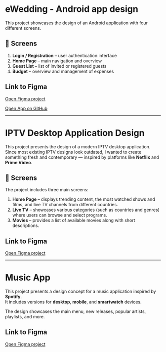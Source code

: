 # eWedding - Android app design

This project showcases the design of an Android application with four different screens.

## 📱 Screens
1. **Login / Registration** – user authentication interface  
2. **Home Page** – main navigation and overview  
3. **Guest List** – list of invited or registered guests  
4. **Budget** – overview and management of expenses

## Link to Figma
[Open Figma project](https://www.figma.com/design/Y7O2gTIfQe3yKy3uBPPlq2/eWedding?t=h3vxsvtyPP22EuOm-1)  

[Open App on GitHub](https://github.com/ratkic/eWedding.git)

---

# IPTV Desktop Application Design

This project presents the design of a modern IPTV desktop application.  
Since most existing IPTV designs look outdated, I wanted to create something fresh and contemporary — inspired by platforms like **Netflix** and **Prime Video**.

## 📱 Screens
The project includes three main screens:

1. **Home Page** – displays trending content, the most watched shows and films, and live TV channels from different countries.  
2. **Live TV** – showcases various categories (such as countries and genres) where users can browse and select programs.  
3. **Movies** – provides a list of available movies along with short descriptions.


## Link to Figma
[Open Figma project](https://www.figma.com/design/nVaKcbgZAm8PLLfcvVWgRK/IPTV---Project?t=h3vxsvtyPP22EuOm-1)

---

# Music App

This project presents a design concept for a music application inspired by **Spotify**.  
It includes versions for **desktop**, **mobile**, and **smartwatch** devices.

The design showcases the main menu, new releases, popular artists, playlists, and more.

## Link to Figma
[Open Figma project](https://www.figma.com/design/TuoIihiWoO57igfU4EYKiH/Music-app?t=h3vxsvtyPP22EuOm-1)
